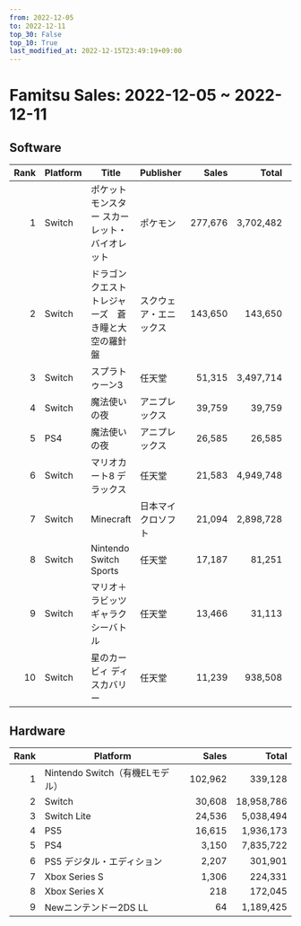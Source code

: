 ```yaml
---
from: 2022-12-05
to: 2022-12-11
top_30: False
top_10: True
last_modified_at: 2022-12-15T23:49:19+09:00
---
```

# Famitsu Sales: 2022-12-05 ~ 2022-12-11
## Software
| Rank | Platform | Title | Publisher | Sales | Total | Rate | New |
| -: | -- | -- | -- | -: | -: | -: | -- |
| 1 | Switch | ポケットモンスター スカーレット・バイオレット | ポケモン | 277,676 | 3,702,482 |  |  |
| 2 | Switch | ドラゴンクエスト トレジャーズ　蒼き瞳と大空の羅針盤 | スクウェア・エニックス | 143,650 | 143,650 |  | **New** |
| 3 | Switch | スプラトゥーン3 | 任天堂 | 51,315 | 3,497,714 |  |  |
| 4 | Switch | 魔法使いの夜 | アニプレックス | 39,759 | 39,759 |  | **New** |
| 5 | PS4 | 魔法使いの夜 | アニプレックス | 26,585 | 26,585 |  | **New** |
| 6 | Switch | マリオカート8 デラックス | 任天堂 | 21,583 | 4,949,748 |  |  |
| 7 | Switch | Minecraft | 日本マイクロソフト | 21,094 | 2,898,728 |  |  |
| 8 | Switch | Nintendo Switch Sports | 任天堂 | 17,187 | 81,251 |  |  |
| 9 | Switch | マリオ＋ラビッツ ギャラクシーバトル | 任天堂 | 13,466 | 31,113 |  |  |
| 10 | Switch | 星のカービィ ディスカバリー | 任天堂 | 11,239 | 938,508 |  |  |

## Hardware
| Rank | Platform | Sales | Total |
| -: | -- | -: | -: |
| 1 | Nintendo Switch（有機ELモデル） | 102,962 | 339,128 |
| 2 | Switch | 30,608 | 18,958,786 |
| 3 | Switch Lite | 24,536 | 5,038,494 |
| 4 | PS5 | 16,615 | 1,936,173 |
| 5 | PS4 | 3,150 | 7,835,722 |
| 6 | PS5 デジタル・エディション | 2,207 | 301,901 |
| 7 | Xbox Series S | 1,306 | 224,331 |
| 8 | Xbox Series X | 218 | 172,045 |
| 9 | Newニンテンドー2DS LL | 64 | 1,189,425 |